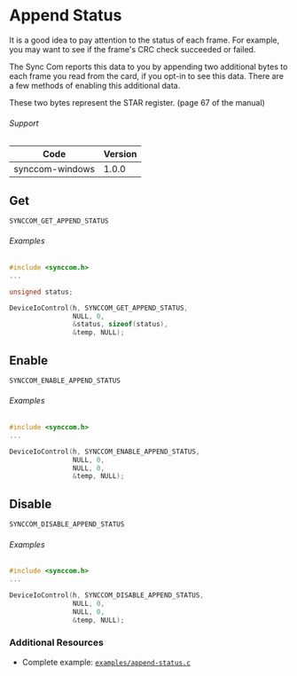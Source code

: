 # Append Status

It is a good idea to pay attention to the status of each frame. For example, you may want to see if the frame's CRC check succeeded or failed.

The Sync Com reports this data to you by appending two additional bytes to each frame you read from the card, if you opt-in to see this data. There are a few methods of enabling this additional data.

These two bytes represent the STAR register. (page 67 of the manual)

###### Support
| Code | Version |
| ---- | ------- |
| synccom-windows | 1.0.0 |


## Get
```c
SYNCCOM_GET_APPEND_STATUS
```

###### Examples
```c
#include <synccom.h>
...

unsigned status;

DeviceIoControl(h, SYNCCOM_GET_APPEND_STATUS,
                NULL, 0,
                &status, sizeof(status),
                &temp, NULL);
```


## Enable
```c
SYNCCOM_ENABLE_APPEND_STATUS
```

###### Examples
```c
#include <synccom.h>
...

DeviceIoControl(h, SYNCCOM_ENABLE_APPEND_STATUS,
                NULL, 0,
                NULL, 0,
                &temp, NULL);
```


## Disable
```c
SYNCCOM_DISABLE_APPEND_STATUS
```

###### Examples
```c
#include <synccom.h>
...

DeviceIoControl(h, SYNCCOM_DISABLE_APPEND_STATUS,
                NULL, 0,
                NULL, 0,
                &temp, NULL);
```


### Additional Resources
- Complete example: [`examples/append-status.c`](../examples/append-status.c)